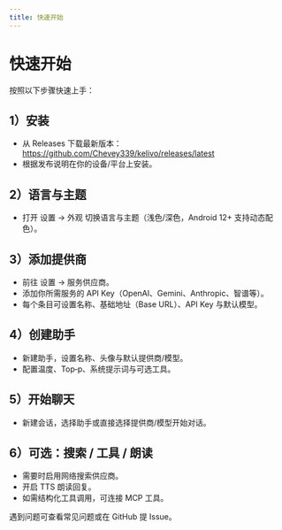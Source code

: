 ```yaml
---
title: 快速开始
---
```


# 快速开始

按照以下步骤快速上手：

## 1）安装
- 从 Releases 下载最新版本： https://github.com/Chevey339/kelivo/releases/latest
- 根据发布说明在你的设备/平台上安装。

## 2）语言与主题
- 打开 设置 → 外观 切换语言与主题（浅色/深色，Android 12+ 支持动态配色）。

## 3）添加提供商
- 前往 设置 → 服务供应商。
- 添加你所需服务的 API Key（OpenAI、Gemini、Anthropic、智谱等）。
- 每个条目可设置名称、基础地址（Base URL）、API Key 与默认模型。

## 4）创建助手
- 新建助手，设置名称、头像与默认提供商/模型。
- 配置温度、Top‑p、系统提示词与可选工具。

## 5）开始聊天
- 新建会话，选择助手或直接选择提供商/模型开始对话。

## 6）可选：搜索 / 工具 / 朗读
- 需要时启用网络搜索供应商。
- 开启 TTS 朗读回复。
- 如需结构化工具调用，可连接 MCP 工具。

遇到问题可查看常见问题或在 GitHub 提 Issue。

